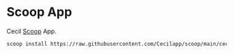# Scoop App

Cecil [Scoop](https://scoop.sh) App.

```bash
scoop install https://raw.githubusercontent.com/Cecilapp/scoop/main/cecil.json?token=GHSAT0AAAAAACM3XUI3KBKIKCPM34FHKT44ZSD2O6Q
```
